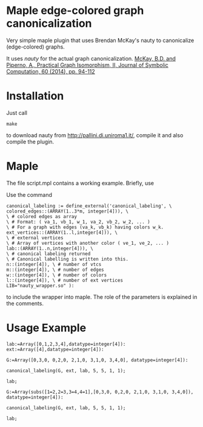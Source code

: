 # Maple edge-colored graph canonicalization

Very simple maple plugin that uses Brendan McKay's nauty to canonicalize (edge-colored) graphs.

It uses *nauty* for the actual graph canonicalization. [McKay, B.D. and Piperno, A., Practical Graph Isomorphism, II, Journal of Symbolic Computation, 60 (2014), pp. 94-112](http://dx.doi.org/10.1016/j.jsc.2013.09.003)

Installation
============

Just call 

~~~~
make
~~~~

to download nauty from http://pallini.di.uniroma1.it/, compile it and also compile the plugin.

Maple
=====

The file script.mpl contains a working example. Briefly, use

Use the command 

~~~~
canonical_labeling := define_external('canonical_labeling', \
colored_edges::(ARRAY(1..3*m, integer[4])), \ 
\ # colored edges as array
\ # Format: ( va_1, vb_1, w_1, va_2, vb_2, w_2, ... )
\ # For a graph with edges (va_k, vb_k) having colors w_k.
ext_vertices::(ARRAY(1..l,integer[4])), \ 
\ # external vertices
\ # Array of vertices with another color ( ve_1, ve_2, ... )
lab::(ARRAY(1..n,integer[4])), \ 
\ # canonical labeling returned
\ # Canonical labelling is written into this. 
n::(integer[4]), \ # number of vtcs
m::(integer[4]), \ # number of edges
w::(integer[4]), \ # number of colors
l::(integer[4]), \ # number of ext vertices
LIB="nauty_wrapper.so" ):
~~~~

to include the wrapper into maple. The role of the parameters is explained in the comments.

Usage Example
=============

~~~~
lab:=Array([0,1,2,3,4],datatype=integer[4]):
ext:=Array([4],datatype=integer[4]):

G:=Array([0,3,0, 0,2,0, 2,1,0, 3,1,0, 3,4,0], datatype=integer[4]):

canonical_labeling(G, ext, lab, 5, 5, 1, 1);

lab;

G:=Array(subs([1=2,2=3,3=4,4=1],[0,3,0, 0,2,0, 2,1,0, 3,1,0, 3,4,0]), datatype=integer[4]):

canonical_labeling(G, ext, lab, 5, 5, 1, 1);

lab;
~~~~

